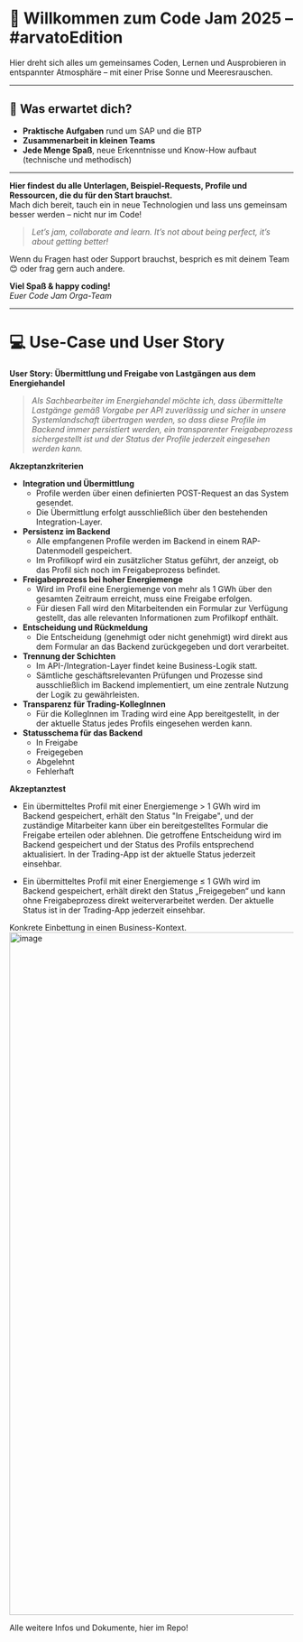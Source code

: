 # 👋 Willkommen zum Code Jam 2025 – #arvatoEdition

Hier dreht sich alles um gemeinsames Coden, Lernen und Ausprobieren in entspannter Atmosphäre – mit einer Prise Sonne und Meeresrauschen.

---

## 🚀 Was erwartet dich?

- **Praktische Aufgaben** rund um SAP und die BTP
- **Zusammenarbeit in kleinen Teams**
- **Jede Menge Spaß**, neue Erkenntnisse und Know-How aufbaut (technische und methodisch)

---

**Hier findest du alle Unterlagen, Beispiel-Requests, Profile und Ressourcen, die du für den Start brauchst.**  
Mach dich bereit, tauch ein in neue Technologien und lass uns gemeinsam besser werden – nicht nur im Code!

> _Let’s jam, collaborate and learn. It’s not about being perfect, it’s about getting better!_

Wenn du Fragen hast oder Support brauchst, besprich es mit deinem Team 😊 oder frag gern auch andere.

**Viel Spaß & happy coding!**  
_Euer Code Jam Orga-Team_

---

# 💻 Use-Case und User Story

**User Story: Übermittlung und Freigabe von Lastgängen aus dem Energiehandel**

> _Als Sachbearbeiter im Energiehandel möchte ich, dass übermittelte Lastgänge gemäß Vorgabe per API zuverlässig und sicher in unsere Systemlandschaft übertragen werden, so dass diese Profile im Backend immer persistiert werden, ein transparenter Freigabeprozess sichergestellt ist und der Status der Profile jederzeit eingesehen werden kann._

**Akzeptanzkriterien**

- **Integration und Übermittlung**
  - Profile werden über einen definierten POST-Request an das System gesendet.
  - Die Übermittlung erfolgt ausschließlich über den bestehenden Integration-Layer.
- **Persistenz im Backend**
  - Alle empfangenen Profile werden im Backend in einem RAP-Datenmodell gespeichert.
  - Im Profilkopf wird ein zusätzlicher Status geführt, der anzeigt, ob das Profil sich noch im Freigabeprozess befindet.
- **Freigabeprozess bei hoher Energiemenge**
  - Wird im Profil eine Energiemenge von mehr als 1 GWh über den gesamten Zeitraum erreicht, muss eine Freigabe erfolgen.
  - Für diesen Fall wird den Mitarbeitenden ein Formular zur Verfügung gestellt, das alle relevanten Informationen zum Profilkopf enthält.
- **Entscheidung und Rückmeldung**
  - Die Entscheidung (genehmigt oder nicht genehmigt) wird direkt aus dem Formular an das Backend zurückgegeben und dort verarbeitet.
- **Trennung der Schichten**
  - Im API-/Integration-Layer findet keine Business-Logik statt.
  - Sämtliche geschäftsrelevanten Prüfungen und Prozesse sind ausschließlich im Backend implementiert, um eine zentrale Nutzung der Logik zu gewährleisten.
- **Transparenz für Trading-KollegInnen**
  - Für die KollegInnen im Trading wird eine App bereitgestellt, in der der aktuelle Status jedes Profils eingesehen werden kann.
- **Statusschema für das Backend**
  - In Freigabe
  - Freigegeben
  - Abgelehnt
  - Fehlerhaft


**Akzeptanztest**
- Ein übermitteltes Profil mit einer Energiemenge > 1 GWh wird im Backend gespeichert, erhält den Status "In Freigabe", und der zuständige Mitarbeiter kann über ein bereitgestelltes Formular die Freigabe erteilen oder ablehnen. Die getroffene Entscheidung wird im Backend gespeichert und der Status des Profils entsprechend aktualisiert. In der Trading-App ist der aktuelle Status jederzeit einsehbar.

- Ein übermitteltes Profil mit einer Energiemenge ≤ 1 GWh wird im Backend gespeichert, erhält direkt den Status „Freigegeben“ und kann ohne Freigabeprozess direkt weiterverarbeitet werden. Der aktuelle Status ist in der Trading-App jederzeit einsehbar.


Konkrete Einbettung in einen Business-Kontext.
<img width="1210" alt="image" src="https://github.com/user-attachments/assets/ffaf189e-5d1b-49e8-b8c1-f3fe3180af44" />

Alle weitere Infos und Dokumente, hier im Repo!

